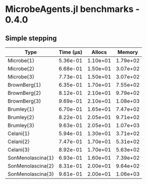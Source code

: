 # MicrobeAgents.jl benchmarks - 0.4.0 

## Simple stepping
Type             | Time (μs)        | Allocs           | Memory          
 --- | --- | --- | --- 
Microbe{1}       | 5.36e-01         | 1.10e+01         | 1.79e+02        
Microbe{2}       | 6.68e-01         | 1.50e+01         | 3.07e+02        
Microbe{3}       | 7.73e-01         | 1.50e+01         | 3.07e+02        
BrownBerg{1}     | 6.35e-01         | 1.70e+01         | 7.55e+02        
BrownBerg{2}     | 8.12e-01         | 2.10e+01         | 9.79e+02        
BrownBerg{3}     | 9.69e-01         | 2.10e+01         | 1.08e+03        
Brumley{1}       | 6.70e-01         | 1.65e+01         | 7.47e+02        
Brumley{2}       | 8.22e-01         | 2.05e+01         | 9.71e+02        
Brumley{3}       | 9.63e-01         | 2.05e+01         | 1.07e+03        
Celani{1}        | 5.94e-01         | 1.30e+01         | 3.71e+02        
Celani{2}        | 7.47e-01         | 1.70e+01         | 5.31e+02        
Celani{3}        | 8.92e-01         | 1.70e+01         | 5.63e+02        
SonMenolascina{1} | 6.93e-01         | 1.60e+01         | 7.39e+02        
SonMenolascina{2} | 8.31e-01         | 2.00e+01         | 9.64e+02        
SonMenolascina{3} | 9.61e-01         | 2.00e+01         | 1.06e+03        
